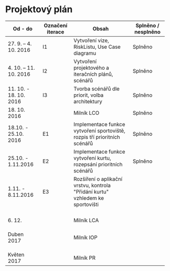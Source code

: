 <h1>Projektový plán</h1>

|Od - do|	Označení iterace	|Obsah	|Splněno / nesplněno|
|---|---|---|---|
27. 9. – 4. 10. 2016|	I1	|Vytvoření vize, RiskListu, Use Case diagramu|Splněno
4. 10. – 11. 10. 2016|	I2	|Vytvoření projektového a iteračních plánů, scénářů|Splněno
11. 10. - 18. 10. 2016|I3|Tvorba scénářů dle priorit, volba architektury|Splněno			
18. 10. 2016||		Milník LCO|	Splněno
|18.10. - 25.10. 2016|E1|Implementace funkce vytvoření sportoviště, rozpis tří prioritních scénářů|Splněno
|25.10. - 1.11.2016|E2|Implementace funkce vytvoření kurtu, rozepsání prioritních scénářů|Splněno
|1.11. - 8.11.2016|E3|Rozšíření o aplikační vrstvu, kontrola "Přidání kurtu" vzhledem ke sportovišti|
|||
|||
|||
|||
6. 12.||		Milník LCA|	
|||
|||
|||
Duben 2017||		Milník IOP|	
|||
|||
|||
Květen 2017||		Milník PR|	
			
			
			
			
			
			
			
			
			
			
			
			
			
			
			
			
			
			
			
			
			
			
			
			
			
			
			

